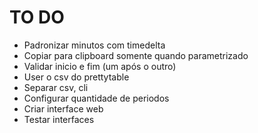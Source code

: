 # TO DO
- Padronizar minutos com timedelta
- Copiar para clipboard somente quando parametrizado
- Validar inicio e fim (um após o outro)
- User o csv do prettytable
- Separar csv, cli
- Configurar quantidade de periodos
- Criar interface web
- Testar interfaces